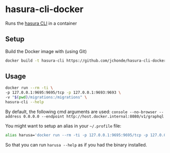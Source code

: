 # hasura-cli-docker

Runs the [hasura CLI](https://github.com/hasura/graphql-engine) in a container

## Setup

Build the Docker image with (using Git)

```sh
docker build -t hasura-cli https://github.com/jchonde/hasura-cli-docker.git
```

## Usage

```sh
docker run --rm -ti \
-p 127.0.0.1:9695:9695/tcp -p 127.0.0.1:9693:9693 \
-v "$(pwd)/migrations:/migrations" \
hasura-cli --help
```

By default, the following cmd arguments are used:
`console --no-browser --address 0.0.0.0 --endpoint http://host.docker.internal:8080/v1/graphql`

You might want to setup an alias in your `~/.profile` file:

```sh
alias harusa='docker run --rm -ti -p 127.0.0.1:9695:9695/tcp -p 127.0.0.1:9693:9693 -v "$(pwd)/migrations:/migrations" hasura-cli'
```

So that you can run `harusa --help` as if you had the binary installed.
